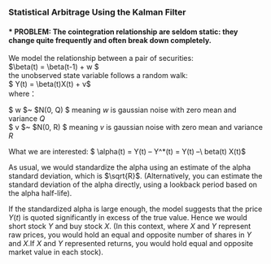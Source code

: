 ### Statistical Arbitrage Using the Kalman Filter
#### * PROBLEM: The cointegration relationship are seldom static: they change quite frequently and often break down completely.
We model the relationship between a pair of securities:  
$\beta(t)  = \beta(t-1) + w $  
the unobserved state variable follows a random walk:  
$ Y(t) = \beta(t)X(t) + v$  
where：  

$ w $~ $N(0, Q) $ meaning $w$ is gaussian noise with zero mean and variance $Q$   
$ v $~ $N(0, R) $ meaning $v$ is gaussian noise with zero mean and variance $R$   

What we are interested:
$ \alpha(t) = Y(t) – Y^*(t) = Y(t) –\ beta(t) X(t)$

As usual, we would standardize the alpha using an estimate of the alpha standard deviation, which is $\sqrt{R}$.  (Alternatively, you can estimate the standard deviation of the alpha directly, using a lookback period based on the alpha half-life).

If the standardized alpha is large enough, the model suggests that the price $Y(t)$ is quoted significantly in excess of the true value.  Hence we would short stock $Y$ and buy stock $X$.  (In this context, where $X$ and $Y$ represent raw prices, you would hold an equal and opposite number of shares in $Y$ and $X$.If $X$ and $Y$ represented returns, you would hold equal and opposite market value in each stock).
